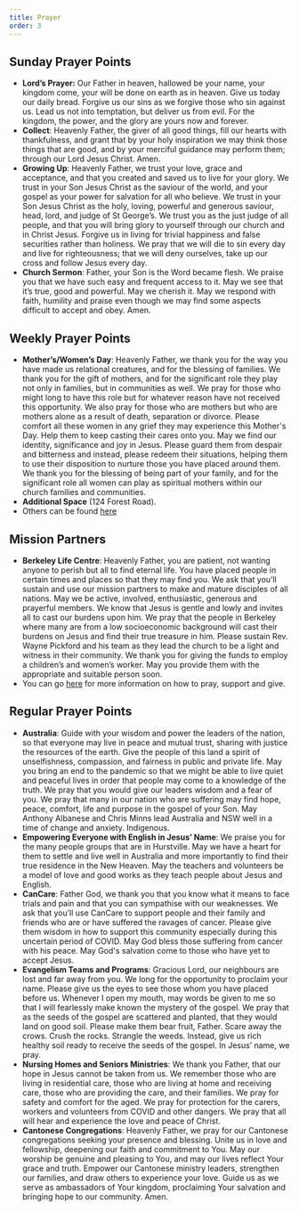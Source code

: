 ```yaml
---
title: Prayer
order: 3
---
```


## Sunday Prayer Points

- **Lord’s Prayer:** Our Father in heaven, hallowed be your name, your kingdom come, your will be done on earth as in heaven. Give us today our daily bread. Forgive us our sins as we forgive those who sin against us. Lead us not into temptation, but deliver us from evil. For the kingdom, the power, and the glory are yours now and forever.
- **Collect**: Heavenly Father, the giver of all good things, fill our hearts with thankfulness, and grant that by your holy inspiration we may think those things that are good, and by your merciful guidance may perform them; through our Lord Jesus Christ. Amen.
- **Growing Up**: Heavenly Father, we trust your love, grace and acceptance, and that you created and saved us to live for your glory. We trust in your Son Jesus Christ as the saviour of the world, and your gospel as your power for salvation for all who believe. We trust in your Son Jesus Christ as the holy, loving, powerful and generous saviour, head, lord, and judge of St George’s. We trust you as the just judge of all people, and that you will bring glory to yourself through our church and in Christ Jesus. Forgive us in living for trivial happiness and false securities rather than holiness. We pray that we will die to sin every day and live for righteousness; that we will deny ourselves, take up our cross and follow Jesus every day. 
- **Church Sermon**: Father, your Son is the Word became flesh. We praise you that we have such easy and frequent access to it. May we see that it’s true, good and powerful. May we cherish it. May we respond with faith, humility and praise even though we may find some aspects difficult to accept and obey. Amen. 

 

## Weekly Prayer Points
- **Mother’s/Women’s Day**: Heavenly Father, we thank you for the way you have made us relational creatures, and for the blessing of families. We thank you for the gift of mothers, and for the significant role they play not only in families, but in communities as well. We pray for those who might long to have this role but for whatever reason have not received this opportunity. We also pray for those who are mothers but who are mothers alone as a result of death, separation or divorce. Please comfort all these women in any grief they may experience this Mother's Day. Help them to keep casting their cares onto you. May we find our identity, significance and joy in Jesus. Please guard them from despair and bitterness and instead, please redeem their situations, helping them to use their disposition to nurture those you have placed around them. We thank you for the blessing of being part of your family, and for the significant role all women can play as spiritual mothers within our church families and communities.
- **Additional Space** (124 Forest Road).
- Others can be found [here](https://stgeorgeshurstville.org.au/prayer)


## Mission Partners

- **Berkeley Life Centre**: Heavenly Father, you are patient, not wanting anyone to perish but all to find eternal life. You have placed people in certain times and places so that they may find you. We ask that you’ll sustain and use our mission partners to make and mature disciples of all nations. May we be active, involved, enthusiastic, generous and prayerful members. We know that Jesus is gentle and lowly and invites all to cast our burdens upon him. We pray that the people in Berkeley where many are from a low socioeconomic background will cast their burdens on Jesus and find their true treasure in him. Please sustain Rev. Wayne Pickford and his team as they lead the church to be a light and witness in their community. We thank you for giving the funds to employ a children’s and women’s worker. May you provide them with the appropriate and suitable person soon. 
- You can go [here](https://stgeorgeshurstville.org.au/mission-partners) for more information on how to pray, support and give. 

## Regular Prayer Points

- **Australia**: Guide with your wisdom and power the leaders of the nation, so that everyone may live in peace and mutual trust, sharing with justice the resources of the earth. Give the people of this land a spirit of unselfishness, compassion, and fairness in public and private life. May you bring an end to the pandemic so that we might be able to live quiet and peaceful lives in order that people may come to a knowledge of the truth. We pray that you would give our leaders wisdom and a fear of you. We pray that many in our nation who are suffering may find hope, peace, comfort, life and purpose in the gospel of your Son. May Anthony Albanese and Chris Minns lead Australia and NSW well in a time of change and anxiety. Indigenous. 
- **Empowering Everyone with English in Jesus’ Name**: We praise you for the many people groups that are in Hurstville. May we have a heart for them to settle and live well in Australia and more importantly to find their true residence in the New Heaven. May the teachers and volunteers be a model of love and good works as they teach people about Jesus and English. 
- **CanCare**: Father God, we thank you that you know what it means to face trials and pain and that you can sympathise with our weaknesses. We ask that you’ll use CanCare to support people and their family and friends who are or have suffered the ravages of cancer. Please give them wisdom in how to support this community especially during this uncertain period of COVID. May God bless those suffering from cancer with his peace. May God's salvation come to those who have yet to accept Jesus.
- **Evangelism Teams and Programs**: Gracious Lord, our neighbours are lost and far away from you. We long for the opportunity to proclaim your name. Please give us the eyes to see those whom you have placed before us. Whenever I open my mouth, may words be given to me so that I will fearlessly make known the mystery of the gospel. We pray that as the seeds of the gospel are scattered and planted, that they would land on good soil. Please make them bear fruit, Father. Scare away the crows. Crush the rocks. Strangle the weeds. Instead, give us rich healthy soil ready to receive the seeds of the gospel. In Jesus’ name, we pray. 
- **Nursing Homes and Seniors Ministries**: We thank you Father, that our hope in Jesus cannot be taken from us. We remember those who are living in residential care, those who are living at home and receiving care, those who are providing the care, and their families. We pray for safety and comfort for the aged. We pray for protection for the carers, workers and volunteers from COVID and other dangers. We pray that all will hear and experience the love and peace of Christ. 
- **Cantonese Congregations**: Heavenly Father, we pray for our Cantonese congregations seeking your presence and blessing. Unite us in love and fellowship, deepening our faith and commitment to You. May our worship be genuine and pleasing to You, and may our lives reflect Your grace and truth. Empower our Cantonese ministry leaders, strengthen our families, and draw others to experience your love. Guide us as we serve as ambassadors of Your kingdom, proclaiming Your salvation and bringing hope to our community. Amen.
